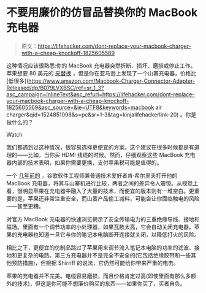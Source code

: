 # 不要用廉价的仿冒品替换你的 MacBook 充电器

> 原文：<https://lifehacker.com/dont-replace-your-macbook-charger-with-a-cheap-knockoff-1825605569>

这种情况应该很熟悉:你的 MacBook 充电器突然折断、损坏、磨损或停止工作。苹果想要 80 美元的 [来替换](https://www.apple.com/shop/product/MD592LL/A/apple-45w-magsafe-2-power-adapter-for-macbook-air?fnode=85&fs=fh%3D459d%252B2c0e%252B45d4) ，但是你在亚马逊上发现了一个山寨充电器，价格比 [低很多](https://www.amazon.com/Macbook-Charger-Connector-Adapter-Released/dp/B079LVXBSC/ref=sr_1_3?asc_campaign=InlineText&asc_refurl=https://lifehacker.com/dont-replace-your-macbook-charger-with-a-cheap-knockoff-1825605569&asc_source=&ie=UTF8&keywords=macbook air charger&qid=1524851098&s=pc&sr=1-3&tag=kinjalifehackerlink-20) 。你是做什么的？

Watch

我们都遇到过这种情况，很容易选择更便宜的方案。这个建议在很多时候都是有道理的——比如，当你买 HDMI 线缆的时候。然而，仔细观察这些 MacBook 充电器内部的技术表明，如果你需要更换，支付苹果税可能是值得的。

一个 [几年前的](http://www.righto.com/2015/11/macbook-charger-teardown-surprising.html) ，谷歌软件工程师兼普通技术爱好者肯·希尔里夫打开他的 MacBook 充电器，将其与山寨机进行比较，两者之间的差异令人震惊。从视觉上看，很明显苹果在充电器中融入了大量的技术，而便宜的版本则有一堆空白。更重要的是，苹果还非常注重安全，而山寨产品偷工减料，可能会让你面临触电的风险——甚至更糟。

对官方 MacBook 充电器的快速浏览揭示了安全传输电力的三重绝缘导线、接地和磁场。里面有一个调节功率的小处理器，如果瓦数太高，它会自动关闭充电器。苹果的充电器也知道一旦它与你的笔记本电脑断开连接就关闭，以降低打火的风险。

相比之下，更便宜的仿制品跳过了苹果用来调节流入笔记本电脑的功率的滤波、接地和更复杂的电路。第三方充电器并不是完全不安全的(它包括绝缘胶带和一些其他预防措施)，但根据 Shirriff 的说法，它仍然可能给你带来严重的电击。

苹果的充电器并不完美。电缆容易磨损，而且价格肯定过高(即使里面有那么多额外的技术)，但这是你可能不想廉价购买的东西——如果你买了，买者自负。